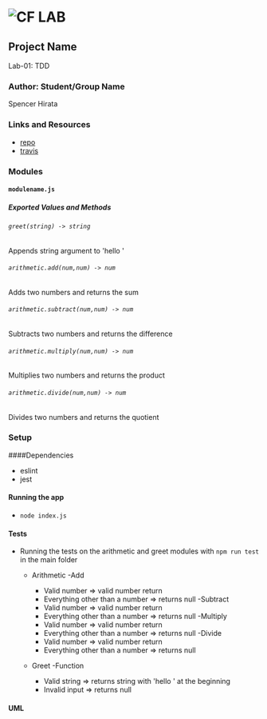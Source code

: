 ![CF](http://i.imgur.com/7v5ASc8.png) LAB
=================================================

## Project Name
Lab-01: TDD

### Author: Student/Group Name
Spencer Hirata

### Links and Resources
* [repo](http://xyz.com)
* [travis](http://xyz.com)

### Modules
#### `modulename.js`
##### Exported Values and Methods

###### `greet(string) -> string`
Appends string argument to 'hello '

###### `arithmetic.add(num,num) -> num`
Adds two numbers and returns the sum

###### `arithmetic.subtract(num,num) -> num`
Subtracts two numbers and returns the difference

###### `arithmetic.multiply(num,num) -> num`
Multiplies two numbers and returns the product

###### `arithmetic.divide(num,num) -> num`
Divides two numbers and returns the quotient

### Setup
####Dependencies
* eslint
* jest

#### Running the app
* `node index.js`

#### Tests
* Running the tests on the arithmetic and greet modules with `npm run test` in the main folder

  * Arithmetic
    -Add
    * Valid number => valid number return
    * Everything other than a number => returns null
    -Subtract
    * Valid number => valid number return
    * Everything other than a number => returns null
    -Multiply
    * Valid number => valid number return
    * Everything other than a number => returns null
    -Divide
    * Valid number => valid number return
    * Everything other than a number => returns null

  * Greet
    -Function
    * Valid string => returns string with 'hello ' at the beginning
    * Invalid input => returns null
    
#### UML
